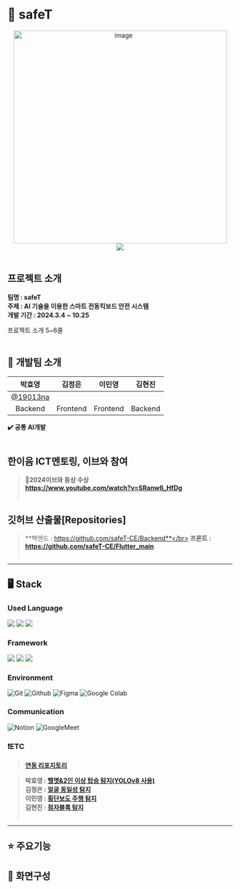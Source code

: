 # 🚴 safeT

<div align="center">
  <img width="477" alt="image" src="https://github.com/user-attachments/assets/027be16c-2f31-4995-96ac-cb717babc8e8"></br>
  <img src="https://hits.seeyoufarm.com/api/count/incr/badge.svg?url=https://github.com/safeT-CE&count_bg=%23FFC107&title_bg=%23555555&icon=github.svg&icon_color=%23FFFFFF&title=hits&edge_flat=false" />
</div></br>


## 프로젝트 소개
**팀명 : safeT** </br> 
**주제 : AI 기술을 이용한 스마트 전동킥보드 안전 시스템**</br> 
**개발 기간 : 2024.3.4 ~ 10.25**</br>

프로젝트 소개 5~6줄<br><br>


## 💁 개발팀 소개
|      박효영      |      김정은      |      이민영      |      김현진      |
|:-------------:|:-------------:|:-------------:|:-------------:|
| [@19013na](https://github.com/19013na) |  |  |  |
|      Backend       |     Frontend     |     Frontend     |   Backend   |


**✔️ 공통 AI개발**<br><br>


## 한이음 ICT멘토링, 이브와 참여 
> 🥉**2024이브와 동상 수상** </br> **https://www.youtube.com/watch?v=SRanw6_HfDg** <br><br>


## 깃허브 산출물[Repositories]
> **백엔드 : https://github.com/safeT-CE/Backend**</br>
> **프론트 : https://github.com/safeT-CE/Flutter_main**
</br></br>

---
## 🖥️ Stack
### Used Language
<p align="left">
<img src="https://img.shields.io/badge/Java-ECD53F?style=for-the-badge&logo=java&logoColor=white"/>
<img src="https://img.shields.io/badge/Dart-0175C2?style=for-the-badge&logo=dart&logoColor=white"/>
<img src="https://img.shields.io/badge/Python-E52121?style=for-the-badge&logo=python&logoColor=white"/>
</p>

### Framework
<p align="left">
<img src="https://img.shields.io/badge/SpringBoot-6DB33F?style=for-the-badge&logo=springboot&logoColor=white"/>
<img src="https://img.shields.io/badge/Flask-4A154B?style=for-the-badge&logo=flask&logoColor=white"/>
<img src="https://img.shields.io/badge/Flutter-02569B?style=for-the-badge&logo=flutter&logoColor=white"/>
</p>

### Environment
![Git](https://img.shields.io/badge/Git-F05032?style=for-the-badge&logo=Git&logoColor=white)
![Github](https://img.shields.io/badge/GitHub-181717?style=for-the-badge&logo=GitHub&logoColor=white)
![Figma](https://img.shields.io/badge/figma-F24E1E.svg?style=for-the-badge&logo=figma&logoColor=white)
![Google Colab](https://img.shields.io/badge/Google%20Colab-F9AB00?style=for-the-badge&logo=Google-Colab&logoColor=white)

### Communication
![Notion](https://img.shields.io/badge/Notion-000000?style=for-the-badge&logo=Notion&logoColor=white)
![GoogleMeet](https://img.shields.io/badge/GoogleMeet-00897B?style=for-the-badge&logo=Google%20Meet&logoColor=white)
<br>

### ❗ETC
> **[연동 리포지토리](https://github.com/safeT-CE/FE-BE-integration)** </br>

> **박효영 : [헬멧&2인 이상 탑승 탐지(YOLOv8 사용)](https://github.com/safeT-CE/Detection)** <br/>
> **김정은 : [얼굴 동일성 탐지](https://github.com/safeT-CE/FaceRecognition_JE)** <br/>
> **이민영 : [횡단보도 주행 탐지](https://github.com/safeT-CE/Cross_my)** <br/>
> **김현진 : [점자블록 탐지](https://github.com/safeT-CE/Parking-Detection)** <br><br>
---

## ⭐ 주요기능

## 🔘 화면구성
